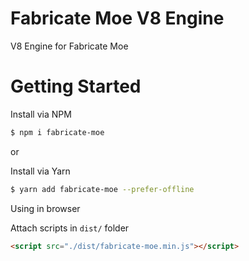 # Fabricate Moe V8 Engine

V8 Engine for Fabricate Moe

# Getting Started

Install via NPM 
```bash
$ npm i fabricate-moe
```

or 

Install via Yarn
```bash
$ yarn add fabricate-moe --prefer-offline
```

Using in browser

Attach scripts in `dist/` folder
```html
<script src="./dist/fabricate-moe.min.js"></script>
```
